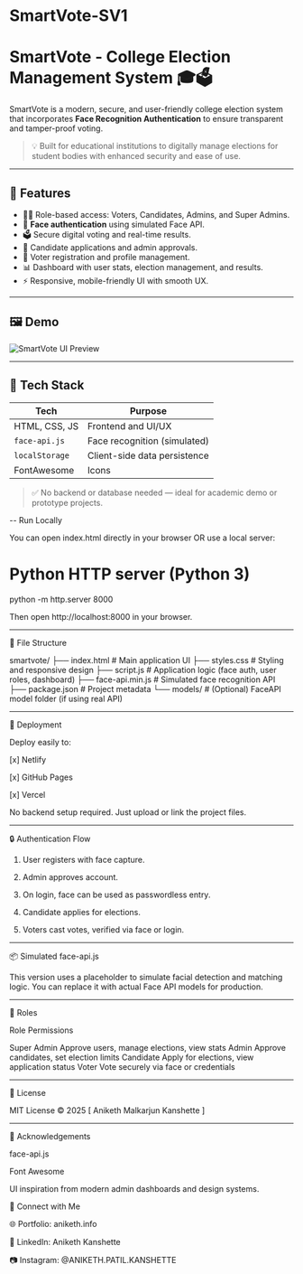 # SmartVote-SV1
# SmartVote - College Election Management System 🎓🗳️

SmartVote is a modern, secure, and user-friendly college election system that incorporates **Face Recognition Authentication** to ensure transparent and tamper-proof voting.

> 💡 Built for educational institutions to digitally manage elections for student bodies with enhanced security and ease of use.

---

## 🔐 Features

- 🧑‍🎓 Role-based access: Voters, Candidates, Admins, and Super Admins.
- 📸 **Face authentication** using simulated Face API.
- 🗳️ Secure digital voting and real-time results.
- 📝 Candidate applications and admin approvals.
- 🧾 Voter registration and profile management.
- 📊 Dashboard with user stats, election management, and results.
- ⚡ Responsive, mobile-friendly UI with smooth UX.

---

## 🖼️ Demo

![SmartVote UI Preview](./preview.png) <!-- Add a real screenshot or remove this line -->

---

## 🔧 Tech Stack

| Tech             | Purpose                        |
|------------------|--------------------------------|
| HTML, CSS, JS    | Frontend and UI/UX             |
| `face-api.js`    | Face recognition (simulated)   |
| `localStorage`   | Client-side data persistence   |
| FontAwesome      | Icons                          |

> ✅ No backend or database needed — ideal for academic demo or prototype projects.

--
 Run Locally

You can open index.html directly in your browser OR use a local server:
# Python HTTP server (Python 3)
python -m http.server 8000

Then open http://localhost:8000 in your browser.


---

📂 File Structure

smartvote/
├── index.html           # Main application UI
├── styles.css           # Styling and responsive design
├── script.js            # Application logic (face auth, user roles, dashboard)
├── face-api.min.js      # Simulated face recognition API
├── package.json         # Project metadata
└── models/              # (Optional) FaceAPI model folder (if using real API)


---

🚀 Deployment

Deploy easily to:

[x] Netlify

[x] GitHub Pages

[x] Vercel


No backend setup required. Just upload or link the project files.


---

🔒 Authentication Flow

1. User registers with face capture.


2. Admin approves account.


3. On login, face can be used as passwordless entry.


4. Candidate applies for elections.


5. Voters cast votes, verified via face or login.




---

📦 Simulated face-api.js

This version uses a placeholder to simulate facial detection and matching logic. You can replace it with actual Face API models for production.


---

👥 Roles

Role	Permissions

Super Admin	Approve users, manage elections, view stats
Admin	Approve candidates, set election limits
Candidate	Apply for elections, view application status
Voter	Vote securely via face or credentials



---

📘 License

MIT License © 2025 [ Aniketh Malkarjun Kanshette ]


---

🙌 Acknowledgements

face-api.js

Font Awesome

UI inspiration from modern admin dashboards and design systems.


💼 Connect with Me

🌐 Portfolio: aniketh.info

💼 LinkedIn: Aniketh Kanshette

📷 Instagram: @ANIKETH.PATIL.KANSHETTE
